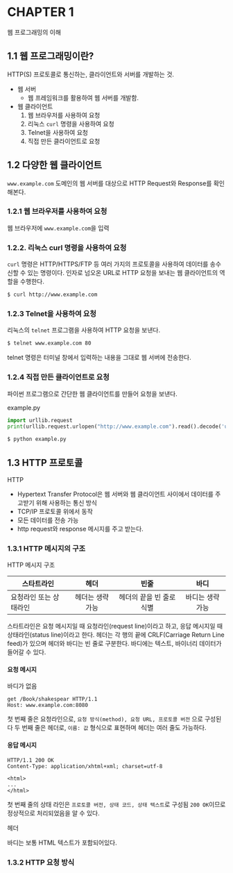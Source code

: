 # CHAPTER 1

웹 프로그래밍의 이해

## 1.1 웹 프로그래밍이란?

HTTP(S) 프로토콜로 통신하는, 클라이언트와 서버를 개발하는 것.

* 웹 서버
  * 웹 프레임워크를 활용하여 웹 서버를 개발함.
* 웹 클라이언트
  1. 웹 브라우저를 사용하여 요청
  2. 리눅스 ```curl``` 명령을 사용하여 요청
  3. Telnet을 사용하여 요청
  4. 직접 만든 클라이언트로 요청

## 1.2 다양한 웹 클라이언트

```www.example.com``` 도메인의 웹 서버를 대상으로 HTTP Request와 Response를 확인해본다.

### 1.2.1 웹 브라우저를 사용하여 요청

웹 브라우저에 ```www.example.com```을 입력

### 1.2.2. 리눅스 curl 명령을 사용하여 요청

```curl``` 명령은 HTTP/HTTPS/FTP 등 여러 가지의 프로토콜을 사용하여 데이터를 송수신할 수 있는 명령이다.
인자로 넘오온 URL로 HTTP 요청을 보내는 웹 클라이언트의 역할을 수행한다.

```bash
$ curl http://www.example.com
```

### 1.2.3 Telnet을 사용하여 요청

리눅스의 ```telnet``` 프로그램을 사용하여 HTTP 요청을 보낸다.

```bash
$ telnet www.example.com 80
```

telnet 명령은 터미널 창에서 입력하는 내용을 그대로 웹 서버에 전송한다.

### 1.2.4 직접 만든 클라이언트로 요청

파이썬 프로그램으로 간단한 웹 클라이언트를 만들어 요청을 보낸다.


example.py
```python
import urllib.request
print(urllib.request.urlopen("http://www.example.com").read().decode('utf-8'))
```

```bash
$ python example.py
```

## 1.3 HTTP 프로토콜

HTTP
* Hypertext Transfer Protocol은 웹 서버와 웹 클라이언트 사이에서 데이터를 주고받기 위해 사용하는 통신 방식
* TCP/IP 프로토콜 위에서 동작
* 모든 데이터를 전송 가능
* http request와 response 메시지를 주고 받는다.

### 1.3.1 HTTP 메시지의 구조

HTTP 메시지 구조

| 스타트라인        |    헤더     |       빈줄       |     바디     |
| ------------ | :-------: | :------------: | :--------: |
| 요청라인 또는 상태라인 | 헤더는 생략 가능 | 헤더의 끝을 빈 줄로 식별 | 바디는 생략  가능 |

스타트라인은 요청 메시지일 때 요청라인(request line)이라고 하고, 응답 메시지일 때 상태라인(status line)이라고 한다.
헤더는 각 행의 끝에 CRLF(Carriage Return Line feed)가 있으며 헤더와 바디는 빈 줄로 구분한다.
바디에는 텍스트, 바이너리 데이터가 들어갈 수 있다.

#### 요청 메시지

바디가 없음

```
get /Book/shakespear HTTP/1.1
Host: www.example.com:8080
```

첫 번째 줄은 요청라인으로, `요청 방식(method), 요청 URL, 프로토콜 버전` 으로 구성된다
두 번째 줄은 헤더로, `이름: 값` 형식으로 표현하며 헤더는 여러 줄도 가능하다.

#### 응답 메시지

```
HTTP/1.1 200 OK
Content-Type: application/xhtml+xml; charset=utf-8

<html>
...
</html>
```

첫 번째 줄의 상태 라인은 `프로토콜 버전, 상태 코드, 상태 텍스트`로 구성됨
`200 OK`이므로 정상적으로 처리되었음을 알 수 있다.

헤더

바디는 보통 HTML 텍스트가 포함되어있다.

### 1.3.2 HTTP 요청 방식



